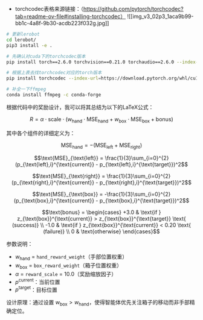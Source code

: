 * torchcodec表格来源链接：（https://github.com/pytorch/torchcodec?tab=readme-ov-file#installing-torchcodec）
![[img_v3_02p3_1aca9b99-bb1c-4a8f-9b30-acdb223f032g.jpg]]
```bash
# 更新lerobot
cd lerobot/
pip3 install -e .

# 先确认对cuda下的torchcodec版本
pip install torch==2.6.0 torchvision==0.21.0 torchaudio==2.6.0 --index-url https://download.pytorch.org/whl/cu124

# 根据上表去找torchcodec对应的torch版本
pip install torchcodec --index-url=https://download.pytorch.org/whl/cu124

# 补全一下ffmpeg
conda install ffmpeg -c conda-forge
```

根据代码中的奖励设计，我可以将其总结为以下的LaTeX公式：

$$R = \alpha \cdot \text{scale} \cdot \left( w_{\text{hand}} \cdot \text{MSE}_{\text{hand}} + w_{\text{box}} \cdot \text{MSE}_{\text{box}} + \text{bonus} \right)$$

其中各个组件的详细定义为：

$$\text{MSE}_{\text{hand}} = -\left( \text{MSE}_{\text{left}} + \text{MSE}_{\text{right}} \right)$$

$$\text{MSE}_{\text{left}} = \frac{1}{3}\sum_{i=0}^{2}(p_{\text{left},i}^{\text{current}} - p_{\text{left},i}^{\text{target}})^2$$

$$\text{MSE}_{\text{right}} = \frac{1}{3}\sum_{i=0}^{2}(p_{\text{right},i}^{\text{current}} - p_{\text{right},i}^{\text{target}})^2$$

$$\text{MSE}_{\text{box}} = -\frac{1}{3}\sum_{i=0}^{2}(p_{\text{box},i}^{\text{current}} - p_{\text{box},i}^{\text{target}})^2$$

$$\text{bonus} = \begin{cases} 
+3.0 & \text{if } z_{\text{box}}^{\text{current}} > z_{\text{box}}^{\text{target}} \text{ (success)} \\
-1.0 & \text{if } z_{\text{box}}^{\text{current}} < 0.20 \text{ (failure)} \\
0 & \text{otherwise}
\end{cases}$$

参数说明：
- $w_{\text{hand}}$ = `hand_reward_weight`（手部位置权重）
- $w_{\text{box}}$ = `box_reward_weight`（箱子位置权重）
- $\alpha$ = `reward_scale` = 10.0（奖励缩放因子）
- $p^{\text{current}}$：当前位置
- $p^{\text{target}}$：目标位置

设计原理：通过设置 $w_{\text{box}} > w_{\text{hand}}$，使得智能体优先关注箱子的移动而非手部精确定位。